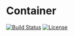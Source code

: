 # Container
[![Build Status ](https://img.shields.io/badge/build-passing-brightgreen)](link-to-build-status) [![License](https://img.shields.io/badge/license-MIT-blue)](link-to-license)

